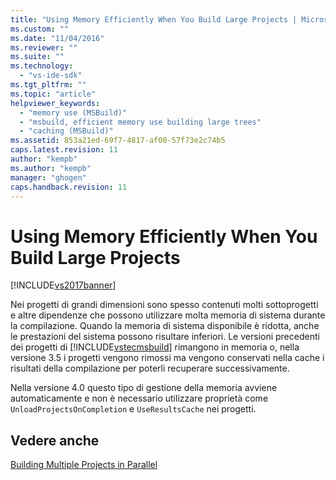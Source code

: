```yaml
---
title: "Using Memory Efficiently When You Build Large Projects | Microsoft Docs"
ms.custom: ""
ms.date: "11/04/2016"
ms.reviewer: ""
ms.suite: ""
ms.technology: 
  - "vs-ide-sdk"
ms.tgt_pltfrm: ""
ms.topic: "article"
helpviewer_keywords: 
  - "memory use (MSBuild)"
  - "msbuild, efficient memory use building large trees"
  - "caching (MSBuild)"
ms.assetid: 853a21ed-69f7-4817-af00-57f73e2c74b5
caps.latest.revision: 11
author: "kempb"
ms.author: "kempb"
manager: "ghogen"
caps.handback.revision: 11
---
```

# Using Memory Efficiently When You Build Large Projects
[!INCLUDE[vs2017banner](../code-quality/includes/vs2017banner.md)]

Nei progetti di grandi dimensioni sono spesso contenuti molti sottoprogetti e altre dipendenze che possono utilizzare molta memoria di sistema durante la compilazione.  Quando la memoria di sistema disponibile è ridotta, anche le prestazioni del sistema possono risultare inferiori.  Le versioni precedenti dei progetti di [!INCLUDE[vstecmsbuild](../extensibility/internals/includes/vstecmsbuild_md.md)] rimangono in memoria o, nella versione 3.5 i progetti vengono rimossi ma vengono conservati nella cache i risultati della compilazione per poterli recuperare successivamente.  
  
 Nella versione 4.0 questo tipo di gestione della memoria avviene automaticamente e non è necessario utilizzare proprietà come `UnloadProjectsOnCompletion` e `UseResultsCache` nei progetti.  
  
## Vedere anche  
 [Building Multiple Projects in Parallel](../msbuild/building-multiple-projects-in-parallel-with-msbuild.md)